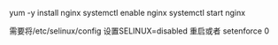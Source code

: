yum -y install nginx
systemctl enable nginx
systemctl start nginx

需要将/etc/selinux/config
设置SELINUX=disabled
重启或者
setenforce 0
